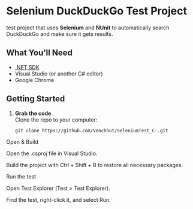 # Selenium DuckDuckGo Test Project

 test project that uses **Selenium** and **NUnit** to automatically search DuckDuckGo and make sure it gets results.

## What You'll Need
- [.NET SDK](https://dotnet.microsoft.com/en-us/download)
- Visual Studio (or another C# editor)
- Google Chrome

## Getting Started

1. **Grab the code**  
   Clone the repo to your computer:
   ```bash
   git clone https://github.com/Venchhut/SeleniumTest_C-.git

Open & Build

Open the .csproj file in Visual Studio.

Build the project with Ctrl + Shift + B to restore all necessary packages.

Run the test

Open Test Explorer (Test > Test Explorer).

Find the test, right-click it, and select Run.

